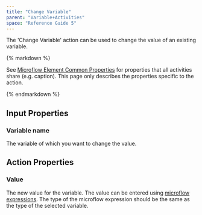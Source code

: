 ```yaml
---
title: "Change Variable"
parent: "Variable+Activities"
space: "Reference Guide 5"
---
```



The 'Change Variable' action can be used to change the value of an existing variable.

<div class="alert alert-info">{% markdown %}

See [Microflow Element Common Properties](Microflow+Element+Common+Properties) for properties that all activities share (e.g. caption). This page only describes the properties specific to the action.

{% endmarkdown %}</div>

## Input Properties

### Variable name

The variable of which you want to change the value.

## Action Properties

### Value

The new value for the variable. The value can be entered using [microflow expressions](Microflow+Expressions). The type of the microflow expression should be the same as the type of the selected variable.
